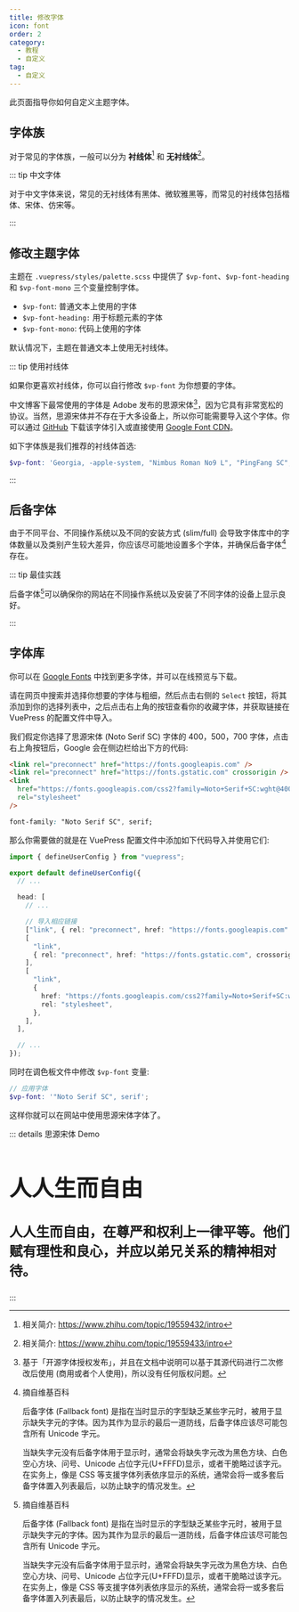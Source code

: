 ```yaml
---
title: 修改字体
icon: font
order: 2
category:
  - 教程
  - 自定义
tag:
  - 自定义
---
```


此页面指导你如何自定义主题字体。

<!-- more -->

## 字体族

对于常见的字体族，一般可以分为 **衬线体**[^serif] 和 **无衬线体**[^sans-serif]。

::: tip 中文字体

对于中文字体来说，常见的无衬线体有黑体、微软雅黑等，而常见的衬线体包括楷体、宋体、仿宋等。

:::

## 修改主题字体

主题在 `.vuepress/styles/palette.scss` 中提供了 `$vp-font`、`$vp-font-heading` 和 `$vp-font-mono` 三个变量控制字体。

- `$vp-font`: 普通文本上使用的字体
- `$vp-font-heading:` 用于标题元素的字体
- `$vp-font-mono`: 代码上使用的字体

默认情况下，主题在普通文本上使用无衬线体。

::: tip 使用衬线体

如果你更喜欢衬线体，你可以自行修改 `$vp-font` 为你想要的字体。

中文博客下最常使用的字体是 Adobe 发布的思源宋体[^noto-serif-sc]，因为它具有非常宽松的协议。当然，思源宋体并不存在于大多设备上，所以你可能需要导入这个字体。你可以通过 [GitHub](https://github.com/googlefonts/noto-cjk) 下载该字体引入或直接使用 [Google Font CDN](https://fonts.google.com/noto/specimen/Noto+Serif+SC)。

如下字体族是我们推荐的衬线体首选:

```scss
$vp-font: 'Georgia, -apple-system, "Nimbus Roman No9 L", "PingFang SC", "Hiragino Sans GB", "Noto Serif SC", "Microsoft Yahei", "WenQuanYi Micro Hei", "ST Heiti", sans-serif';
```

:::

## 后备字体

由于不同平台、不同操作系统以及不同的安装方式 (slim/full) 会导致字体库中的字体数量以及类别产生较大差异，你应该尽可能地设置多个字体，并确保后备字体[^fallback-font]存在。

::: tip 最佳实践

后备字体[^fallback-font]可以确保你的网站在不同操作系统以及安装了不同字体的设备上显示良好。

:::

## 字体库

你可以在 [Google Fonts](https://fonts.google.com/) 中找到更多字体，并可以在线预览与下载。

请在网页中搜索并选择你想要的字体与粗细，然后点击右侧的 `Select` 按钮，将其添加到你的选择列表中，之后点击右上角的按钮查看你的收藏字体，并获取链接在 VuePress 的配置文件中导入。

我们假定你选择了思源宋体 (Noto Serif SC) 字体的 400，500，700 字体，点击右上角按钮后，Google 会在侧边栏给出下方的代码:

```html
<link rel="preconnect" href="https://fonts.googleapis.com" />
<link rel="preconnect" href="https://fonts.gstatic.com" crossorigin />
<link
  href="https://fonts.googleapis.com/css2?family=Noto+Serif+SC:wght@400;500;700&display=swap"
  rel="stylesheet"
/>
```

```css
font-family: "Noto Serif SC", serif;
```

那么你需要做的就是在 VuePress 配置文件中添加如下代码导入并使用它们:

```ts title=".vuepress/config.ts"
import { defineUserConfig } from "vuepress";

export default defineUserConfig({
  // ...

  head: [
    // ...

    // 导入相应链接
    ["link", { rel: "preconnect", href: "https://fonts.googleapis.com" }],
    [
      "link",
      { rel: "preconnect", href: "https://fonts.gstatic.com", crossorigin: "" },
    ],
    [
      "link",
      {
        href: "https://fonts.googleapis.com/css2?family=Noto+Serif+SC:wght@400;500;700&display=swap",
        rel: "stylesheet",
      },
    ],
  ],

  // ...
});
```

同时在调色板文件中修改 `$vp-font` 变量:

```scss title=".vuepress/styles/palette.scss"
// 应用字体
$vp-font: '"Noto Serif SC", serif';
```

这样你就可以在网站中使用思源宋体字体了。

::: details 思源宋体 Demo

<div class="noto-serif">

## 人人生而自由

人人生而自由，在尊严和权利上一律平等。他们赋有理性和良心，并应以弟兄关系的精神相对待。

</div>

:::

[^serif]: 相关简介: <https://www.zhihu.com/topic/19559432/intro>

[^sans-serif]: 相关简介: <https://www.zhihu.com/topic/19559433/intro>

[^fallback-font]: 摘自维基百科

    后备字体 (Fallback font) 是指在当时显示的字型缺乏某些字元时，被用于显示缺失字元的字体。因为其作为显示的最后一道防线，后备字体应该尽可能包含所有 Unicode 字元。

    当缺失字元没有后备字体用于显示时，通常会将缺失字元改为黑色方块、白色空心方块、问号、Unicode 占位字元(U+FFFD)显示，或者干脆略过该字元。在实务上，像是 CSS 等支援字体列表依序显示的系统，通常会将一或多套后备字体置入列表最后，以防止缺字的情况发生。

[^noto-serif-sc]: 基于「开源字体授权发布」，并且在文档中说明可以基于其源代码进行二次修改后使用 (商用或者个人使用)，所以没有任何版权问题。

<script setup lang="ts">
import { useScriptTag } from "@vueuse/core";

useScriptTag("https://fonts.googleapis.com/css2?family=Noto+Serif+SC:wght@600;900&display=swap");
</script>

<style lang="scss" scoped>
.noto-serif {
  font-family: 'Noto Serif SC', serif;
  font-weight: 600;
  font-size: 1.5rem;

  h2 {
    font-weight: 900;
    font-size: 2.5rem;
  }
}
</style>
